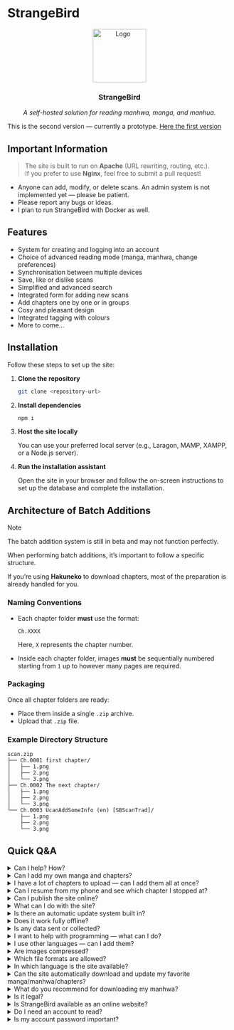 # StrangeBird


<div align="center">
    <img alt="Logo" src="assets/img/favicon/favicon.svg" height="120">
    <h3>StrangeBird</h3>
    <p><em>A self-hosted solution for reading manhwa, manga, and manhua.</em></p>
</div>

This is the second version — currently a prototype. [Here the first version](https://github.com/kerogs/PyHwa)

## Important Information
> The site is built to run on **Apache** (URL rewriting, routing, etc.).  
> If you prefer to use **Nginx**, feel free to submit a pull request!

- Anyone can add, modify, or delete scans. An admin system is not implemented yet — please be patient.
- Please report any bugs or ideas.
- I plan to run StrangeBird with Docker as well.

## Features
- System for creating and logging into an account
- Choice of advanced reading mode (manga, manhwa, change preferences)
- Synchronisation between multiple devices
- Save, like or dislike scans
- Simplified and advanced search
- Integrated form for adding new scans
- Add chapters one by one or in groups
- Cosy and pleasant design
- Integrated tagging with colours
- More to come...

## Installation
Follow these steps to set up the site:

1. **Clone the repository**  
    ```bash
    git clone <repository-url>
    ```

2. **Install dependencies**
    ```bash
    npm i
    ```

3. **Host the site locally**
    
    You can use your preferred local server (e.g., Laragon, MAMP, XAMPP, or a Node.js server).


4. **Run the installation assistant**
    
    Open the site in your browser and follow the on-screen instructions to set up the database and complete the installation.


## Architecture of Batch Additions

> [!NOTE]
> The batch addition system is still in beta and may not function perfectly.

When performing batch additions, it’s important to follow a specific structure.

If you’re using **Hakuneko** to download chapters, most of the preparation is already handled for you.

### Naming Conventions
- Each chapter folder **must** use the format:
  
  `Ch.XXXX`  

  Here, `X` represents the chapter number.

- Inside each chapter folder, images **must** be sequentially numbered starting from `1` up to however many pages are required.

### Packaging
Once all chapter folders are ready:
- Place them inside a single `.zip` archive.
- Upload that `.zip` file.

### Example Directory Structure
```
scan.zip
├── Ch.0001 first chapter/
│   ├── 1.png
│   ├── 2.png
│   └── 3.png
├── Ch.0002 The next chapter/
│   ├── 1.png
│   ├── 2.png
│   └── 3.png
└── Ch.0003 UcanAddSomeInfo (en) [SBScanTrad]/
    ├── 1.png
    ├── 2.png
    └── 3.png
```

## Quick Q&A

<details>
<summary>Can I help? How?</summary>

Absolutely — any help is welcome!  
You can contribute by writing code, reporting bugs, or suggesting improvements. Every bit helps.
</details>

<details>
<summary>Can I add my own manga and chapters?</summary>

Yes.  
The site allows you to upload your own manga and chapters.  
Only the person who originally added a manga/manhwa can currently add chapters to it.  
A permission-sharing system may be added in the future.
</details>

<details>
<summary>I have a lot of chapters to upload — can I add them all at once?</summary>

Yes.  
Check the `README.md` under the section [Architecture of Batch Additions](#architecture-of-batch-additions) for instructions.
</details>

<details>
<summary>Can I resume from my phone and see which chapter I stopped at?</summary>

Yes.  
Your progress is stored in the database and synced across devices when you log in with the same account.
</details>

<details>
<summary>Can I publish the site online?</summary>

Yes, you can host the site wherever you want.  
Keep in mind:
- I’m the sole developer, so security issues may exist.
- The site was originally designed for **local network use**, not public deployment.  

If you put it online, you do so at your own risk.
</details>

<details>
<summary>What can I do with the site?</summary>

Read the LICENSE file for full details.  

If you host the site publicly, please leave a reference back to the repository.  
It helps future contributors and makes me happy too!
</details>

<details>
<summary>Is there an automatic update system built in?</summary>

Unfortunately no.  
There’s currently no automatic update mechanism — you’ll need to install new versions manually.  
I don’t have the time to develop one yet, sorry!
</details>

<details>
<summary>Does it work fully offline?</summary>

Yes — everything is stored locally.  
Your uploaded scans and images remain on your server; nothing depends on the internet.
</details>

<details>
<summary>Is any data sent or collected?</summary>

No.  
All your data stays on your machine.  
I don’t care if you uploaded 30 GB of adult content — nothing leaves your system.
</details>

<details>
<summary>I want to help with programming — what can I do?</summary>

If you have an idea, want to optimize the code, debug, or just improve something, go ahead.  
When making pull requests, please clearly explain what you changed so it’s easy to review.
</details>

<details>
<summary>I use other languages — can I add them?</summary>

Prefer sticking to the existing languages.  

If there’s a good reason to introduce a new language (like Python), that’s fine.  
For TypeScript vs JavaScript, JS is preferred.  
Remember: most users don’t want to set up dozens of runtimes just to run the site.
</details>

<details>
<summary>Are images compressed?</summary>

No.  
Images are stored as-is, so pay attention to their file size before uploading.
</details>

<details>
<summary>Which file formats are allowed?</summary>

Currently allowed formats: **JPG**, **PNG**, **WEBP**.  
GIF may be added in the future if requested.
</details>

<details>
<summary>In which language is the site available?</summary>

Currently only **English**.  
If someone wants to help add multi-language support, contributions are welcome.  
I just haven’t had the motivation to implement it yet.
</details>

<details>
<summary>Can the site automatically download and update my favorite manga/manhwa/chapters?</summary>

No.  
StrangeBird’s goal is simply to make your reading experience pleasant.  
It does **not** support automatic downloads or updates of manga/manhwa.
</details>

<details>
<summary>What do you recommend for downloading my manhwa?</summary>

Use [Hakuneko](https://github.com/manga-download/hakuneko).
</details>

<details>
<summary>Is it legal?</summary>

That depends on your country and what you do with the site.  
You’re responsible for ensuring compliance with your local laws and for the content you upload.
</details>

<details>
<summary>Is StrangeBird available as an online website?</summary>

No.  
I don’t plan to host it online.  
If you want to use the site, install it yourself — preferably locally.
</details>

<details>
<summary>Do I need an account to read?</summary>

No.  
Accounts are only used to like, save, and add chapters/manga/manhwa.  
Remember: everything stays local. Nothing is shared.
</details>

<details>
<summary>Is my account password important?</summary>

It depends:  
- If you’re the only one using the site, it’s not critical.  
- Passwords are hashed in the database, so leaks are unlikely.  

However, don’t use a unique or sensitive password — especially if it’s someone else’s installation.  
You never know what code might be running. Always stay a bit cautious.  

Anyway, if someone gets into your account because you used a weak password… what can they even do?  
Read your scans for you? *lol*
</details>
